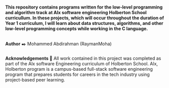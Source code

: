 #
**This repository contains programs written for the low-level programming and algorithm track at Alx software engineering Holberton School curricullum. In these projects, which will occur throughout the duration of Year 1 curriculum, I will learn about data structures, algorithms, and other low-level programming concepts while working in the C language.**
##
**Author** ✒️
Mohammed Abdirahman (RaymanMoha)
#####
**Acknowledgements 🙏**
All work contained in this project was completed as part of the Alx software Engineering curriculum of Holberton School. Alx, Holberton program is a campus-based full-stack software engineering program that prepares students for careers in the tech industry using project-based peer learning.
